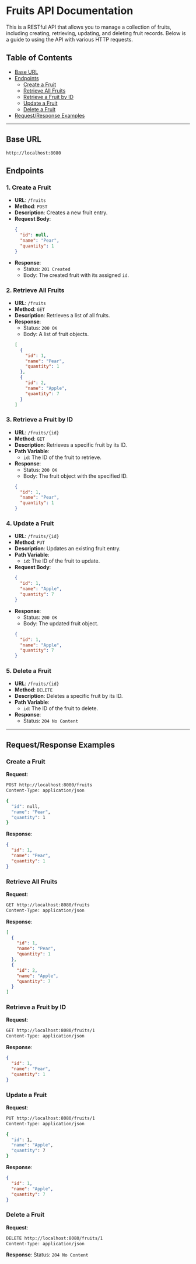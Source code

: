 # Fruits API Documentation

This is a RESTful API that allows you to manage a collection of fruits, including creating, retrieving, updating, and deleting fruit records. Below is a guide to using the API with various HTTP requests.

## Table of Contents
- [Base URL](#base-url)
- [Endpoints](#endpoints)
  - [Create a Fruit](#create-a-fruit)
  - [Retrieve All Fruits](#retrieve-all-fruits)
  - [Retrieve a Fruit by ID](#retrieve-a-fruit-by-id)
  - [Update a Fruit](#update-a-fruit)
  - [Delete a Fruit](#delete-a-fruit)
- [Request/Response Examples](#requestresponse-examples)

---

## Base URL
```
http://localhost:8080
```

## Endpoints

### 1. Create a Fruit
- **URL**: `/fruits`
- **Method**: `POST`
- **Description**: Creates a new fruit entry.
- **Request Body**:
  ```json
  {
    "id": null,
    "name": "Pear",
    "quantity": 1
  }
  ```
- **Response**:
  - Status: `201 Created`
  - Body: The created fruit with its assigned `id`.

### 2. Retrieve All Fruits
- **URL**: `/fruits`
- **Method**: `GET`
- **Description**: Retrieves a list of all fruits.
- **Response**:
  - Status: `200 OK`
  - Body: A list of fruit objects.
  ```json
  [
    {
      "id": 1,
      "name": "Pear",
      "quantity": 1
    },
    {
      "id": 2,
      "name": "Apple",
      "quantity": 7
    }
  ]
  ```

### 3. Retrieve a Fruit by ID
- **URL**: `/fruits/{id}`
- **Method**: `GET`
- **Description**: Retrieves a specific fruit by its ID.
- **Path Variable**:
  - `id`: The ID of the fruit to retrieve.
- **Response**:
  - Status: `200 OK`
  - Body: The fruit object with the specified ID.
  ```json
  {
    "id": 1,
    "name": "Pear",
    "quantity": 1
  }
  ```

### 4. Update a Fruit
- **URL**: `/fruits/{id}`
- **Method**: `PUT`
- **Description**: Updates an existing fruit entry.
- **Path Variable**:
  - `id`: The ID of the fruit to update.
- **Request Body**:
  ```json
  {
    "id": 1,
    "name": "Apple",
    "quantity": 7
  }
  ```
- **Response**:
  - Status: `200 OK`
  - Body: The updated fruit object.
  ```json
  {
    "id": 1,
    "name": "Apple",
    "quantity": 7
  }
  ```

### 5. Delete a Fruit
- **URL**: `/fruits/{id}`
- **Method**: `DELETE`
- **Description**: Deletes a specific fruit by its ID.
- **Path Variable**:
  - `id`: The ID of the fruit to delete.
- **Response**:
  - Status: `204 No Content`

---

## Request/Response Examples

### Create a Fruit

**Request**:
```bash
POST http://localhost:8080/fruits
Content-Type: application/json

{
  "id": null,
  "name": "Pear",
  "quantity": 1
}
```

**Response**:
```json
{
  "id": 1,
  "name": "Pear",
  "quantity": 1
}
```

### Retrieve All Fruits

**Request**:
```bash
GET http://localhost:8080/fruits
Content-Type: application/json
```

**Response**:
```json
[
  {
    "id": 1,
    "name": "Pear",
    "quantity": 1
  },
  {
    "id": 2,
    "name": "Apple",
    "quantity": 7
  }
]
```

### Retrieve a Fruit by ID

**Request**:
```bash
GET http://localhost:8080/fruits/1
Content-Type: application/json
```

**Response**:
```json
{
  "id": 1,
  "name": "Pear",
  "quantity": 1
}
```

### Update a Fruit

**Request**:
```bash
PUT http://localhost:8080/fruits/1
Content-Type: application/json

{
  "id": 1,
  "name": "Apple",
  "quantity": 7
}
```

**Response**:
```json
{
  "id": 1,
  "name": "Apple",
  "quantity": 7
}
```

### Delete a Fruit

**Request**:
```bash
DELETE http://localhost:8080/fruits/1
Content-Type: application/json
```

**Response**:
Status: `204 No Content`
